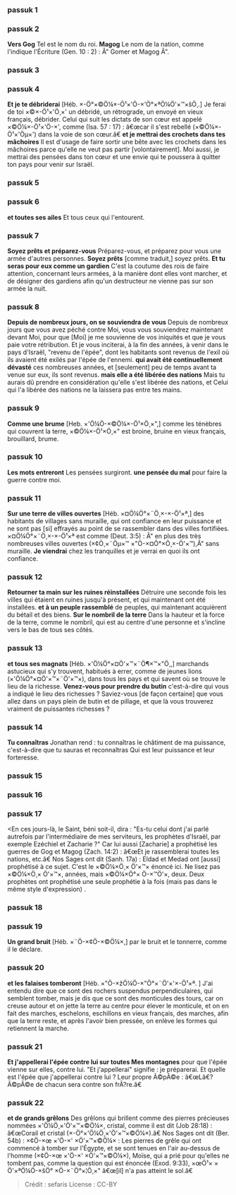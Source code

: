 
### passuk 1

### passuk 2
<b>Vers Gog</b> Tel est le nom du roi.
<b>Magog</b> Le nom de la nation, comme l'indique l'Écriture (Gen. 10 : 2) : Â" Gomer et Magog Â".

### passuk 3

### passuk 4
<b>Et je te débriderai</b> [Héb. ×-Ö°×©Ö¼×-Ö¹×'Ö-×'Ö°×ªÖ¼Ö'×™×šÖ¸.] Je ferai de toi ×©×-Ö¹×'Ö¸×' un débridé, un rétrograde, un envoyé en vieux français, débrider. Celui qui suit les dictats de son cœur est appelé ×©Ö¼×-Ö¹×'Ö-×', comme (Isa. 57 : 17) : â€œcar il s'est rebellé (×©Ö¼×-Ö¹×'Öµ×') dans la voie de son cœur.â€
<b>et je mettrai des crochets dans tes mâchoires</b> Il est d'usage de faire sortir une bête avec les crochets dans les mâchoires parce qu'elle ne veut pas partir [volontairement]. Moi aussi, je mettrai des pensées dans ton cœur et une envie qui te poussera à quitter ton pays pour venir sur Israël.

### passuk 5

### passuk 6
<b>et toutes ses ailes</b> Et tous ceux qui l'entourent.

### passuk 7
<b>Soyez prêts et préparez-vous</b> Préparez-vous, et préparez pour vous une armée d'autres personnes.
<b>Soyez prêts</b> [comme traduit,] soyez prêts.
<b>Et tu seras pour eux comme un gardien</b> C'est la coutume des rois de faire attention, concernant leurs armées, à la manière dont elles vont marcher, et de désigner des gardiens afin qu'un destructeur ne vienne pas sur son armée la nuit.

### passuk 8
<b>Depuis de nombreux jours, on se souviendra de vous</b> Depuis de nombreux jours que vous avez péché contre Moi, vous vous souviendrez maintenant devant Moi, pour que [Moi] je me souvienne de vos iniquités et que je vous paie votre rétribution. Et je vous inciterai, à la fin des années, à venir dans le pays d'Israël, "revenu de l'épée", dont les habitants sont revenus de l'exil où ils avaient été exilés par l'épée de l'ennemi.
<b>qui avait été continuellement dévasté</b> ces nombreuses années, et [seulement] peu de temps avant ta venue sur eux, ils sont revenus.
<b>mais elle a été libérée des nations</b> Mais tu aurais dû prendre en considération qu'elle s'est libérée des nations, et Celui qui l'a libérée des nations ne la laissera pas entre tes mains.

### passuk 9
<b>Comme une brume</b> [Heb. ×'Ö¼Ö-×©Ö¼×-Ö¹×Ö¸×",] comme les ténèbres qui couvrent la terre, ×©Ö¼×-Ö¹×Ö¸×" est broine, bruine en vieux français, brouillard, brume.

### passuk 10
<b>Les mots entreront</b> Les pensées surgiront.
<b>une pensée du mal</b> pour faire la guerre contre moi.

### passuk 11
<b>Sur une terre de villes ouvertes</b> [Héb. ×¤Ö¼Ö°×¨Ö¸×-×-Ö¹×ª,] des habitants de villages sans muraille, qui ont confiance en leur puissance et ne sont pas [si] effrayés au point de se rassembler dans des villes fortifiées.
×¤Ö¼Ö°×¨Ö¸×-×-Ö¹×ª est comme (Deut. 3:5) : Â" en plus des très nombreuses villes ouvertes (×¢Ö¸×¨Öµ×™ ×"Ö-×¤Ö°×Ö¸×-Ö'×™),Â" sans muraille.
<b>Je viendrai</b> chez les tranquilles et je verrai en quoi ils ont confiance.

### passuk 12
<b>Retourner ta main sur les ruines réinstallées</b> Détruire une seconde fois les villes qui étaient en ruines jusqu'à présent, et qui maintenant ont été installées.
<b>et à un peuple rassemblé</b> de peuples, qui maintenant acquièrent du bétail et des biens.
<b>Sur le nombril de la terre</b> Dans la hauteur et la force de la terre, comme le nombril, qui est au centre d'une personne et s'incline vers le bas de tous ses côtés.

### passuk 13
<b>et tous ses magnats</b> [Héb. ×'Ö¼Ö°×¤Ö'×™×¨Ö¶×™×"Ö¸,] marchands astucieux qui s'y trouvent, habitués à errer, comme de jeunes lions (×'Ö¼Ö°×¤Ö'×™×¨Ö'×™×), dans tous les pays et qui savent où se trouve le lieu de la richesse.
<b>Venez-vous pour prendre du butin</b> c'est-à-dire qui vous a indiqué le lieu des richesses ? Saviez-vous [de façon certaine] que vous allez dans un pays plein de butin et de pillage, et que là vous trouverez vraiment de puissantes richesses ?

### passuk 14
<b>Tu connaîtras</b> Jonathan rend : tu connaîtras le châtiment de ma puissance, c'est-à-dire que tu sauras et reconnaîtras Qui est leur puissance et leur forteresse.

### passuk 15

### passuk 16

### passuk 17
<En ces jours-là, le Saint, béni soit-il, dira : "Es-tu celui dont j'ai parlé autrefois par l'intermédiaire de mes serviteurs, les prophètes d'Israël, par exemple Ezéchiel et Zacharie ?" Car lui aussi [Zacharie] a prophétisé les guerres de Gog et Magog (Zach. 14:2) : â€œEt je rassemblerai toutes les nations, etc.â€ Nos Sages ont dit (Sanh. 17a) : Eldad et Medad ont [aussi] prophétisé à ce sujet. C'est le ×©Ö¼×Ö¸× Ö'×™× énoncé ici. Ne lisez pas ×©Ö¼×Ö¸× Ö'×™×, années, mais ×©Ö¼×Ö°× Ö-×™Ö'×, deux. Deux prophètes ont prophétisé une seule prophétie à la fois (mais pas dans le même style d'expression) .

### passuk 18

### passuk 19
<b>Un grand bruit</b> [Héb. ×¨Ö-×¢Ö-×©Ö¼×,] par le bruit et le tonnerre, comme il le déclare.

### passuk 20
<b>et les falaises tomberont</b> [Héb. ×"Ö-×žÖ¼Ö-×"Ö°×¨Ö'×'×-Ö¹×ª. ] J'ai entendu dire que ce sont des rochers suspendus perpendiculaires, qui semblent tomber, mais je dis que ce sont des monticules des tours, car on creuse autour et on jette la terre au centre pour élever le monticule, et on en fait des marches, eschelons, eschillons en vieux français, des marches, afin que la terre reste, et après l'avoir bien pressée, on enlève les formes qui retiennent la marche.

### passuk 21
<b>Et j'appellerai l'épée contre lui sur toutes Mes montagnes</b> pour que l'épée vienne sur elles, contre lui. "Et j'appellerai" signifie : je préparerai. Et quelle est l'épée que j'appellerai contre lui ? Leur propre Ã©pÃ©e : â€œLâ€?Ã©pÃ©e de chacun sera contre son frÃ?re.â€

### passuk 22
<b>et de grands grêlons</b> Des grêlons qui brillent comme des pierres précieuses nommées ×'Ö¼Ö¸×'Ö'×™×©Ö¼×, cristal, comme il est dit (Job 28:18) : â€œCorail et cristal (×-Ö°×'Ö¼Ö¸×'Ö'×™×©Ö¼×).â€ Nos Sages ont dit (Ber. 54b) : ×¢Ö-×œ ×'Ö-×' ×Ö'×™×©Ö¼× : Les pierres de grêle qui ont commencé à tomber sur l'Égypte, et se sont tenues en l'air au-dessus de l'homme (×¢Ö-×œ ×'Ö-×' ×Ö'×™×©Ö¼×), Moïse, qui a prié pour qu'elles ne tombent pas, comme la question qui est énoncée (Exod. 9:33), ×œÖ¹× × Ö'×ªÖ¼Ö-×šÖ° ×Ö-×¨Ö°×¦Ö¸×" â€œ[il] n'a pas atteint le sol.â€

>Crédit : sefaris
>License : CC-BY